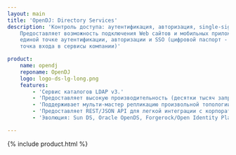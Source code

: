 ```yaml
---
layout: main
title: 'OpenDJ: Directory Services'
description: 'Контроль доступа: аутентификация, авторизация, single-sign-on, федерация.
    Предоставляет возможность подключения Web сайтов и мобильных приложений к
    единой точке аутентификации, авторизации и SSO (цифровой паспорт - единая
    точка входа в сервисы компании)'

product:
    name: opendj
    reponame: OpenDJ
    logo: logo-ds-lg-long.png
    features:
        - 'Сервис каталогов LDAP v3.'
        - 'Предоставляет высокую производительность (десятки тысяч запросов в секунду), доступность и масштабируемость для безопасного хранения цифровых учетных данных, организационно штатной структуры организаций и данных приложений.'
        - 'Поддерживает мульти-мастер репликацию произвольной топологии.'
        - 'Предоставляет REST/JSON API для легкой интеграции с корпоративными системами, мобильными приложениями и системами аудио и видеоконференцсвязи.'
        - 'Эволюция: Sun DS, Oracle OpenDS, Forgerock/Open Identity Platform OpenDJ'

---
```

{% include product.html %}